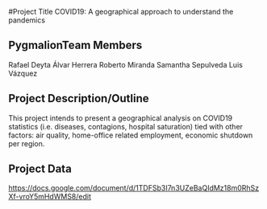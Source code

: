 #Project Title
COVID19: A geographical approach to understand the pandemics

## PygmalionTeam Members

Rafael Deyta 
Álvar Herrera
Roberto Miranda
Samantha Sepulveda
Luis Vázquez


## Project Description/Outline
This project intends to present a geographical analysis on COVID19 statistics (i.e. diseases, contagions, hospital saturation) tied with other factors: air quality, home-office related employment, economic shutdown per region.

## Project Data
https://docs.google.com/document/d/1TDFSb3I7n3UZeBaQIdMz18m0RhSzXf-vroY5mHdWMS8/edit
